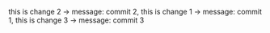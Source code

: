 this is change 2 -> message: commit 2, 
this is change 1 -> message: commit 1, 
this is change 3 -> message: commit 3
